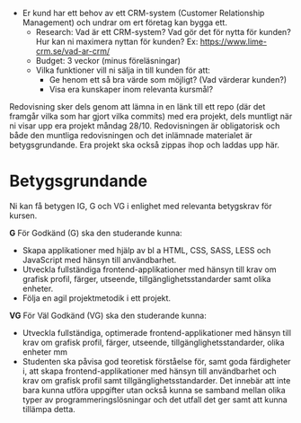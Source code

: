 - Er kund har ett behov av ett CRM-system (Customer Relationship Management) och undrar om ert företag kan bygga ett.
    - Research: Vad är ett CRM-system? Vad gör det för nytta för kunden? Hur kan ni maximera nyttan för kunden?
    Ex: https://www.lime-crm.se/vad-ar-crm/
    - Budget: 3 veckor (minus föreläsningar)
    - Vilka funktioner vill ni sälja in till kunden för att:
        - Ge henom ett så bra värde som möjligt? (Vad värderar kunden?)
        - Visa era kunskaper inom relevanta kursmål?

Redovisning sker dels genom att lämna in en länk till ett repo (där det framgår vilka som har gjort vilka commits) med era projekt, dels muntligt när ni visar upp era projekt måndag 28/10. Redovisningen är obligatorisk och både den muntliga redovisningen och det inlämnade materialet är betygsgrundande. Era projekt ska också zippas ihop och laddas upp här.

# Betygsgrundande
Ni kan få betygen IG, G och VG i enlighet med relevanta betygskrav för kursen.

**G** För Godkänd (G) ska den studerande kunna:
- Skapa applikationer med hjälp av bl a HTML, CSS, SASS, LESS och JavaScript med hänsyn till användbarhet.
- Utveckla fullständiga frontend-applikationer med hänsyn till krav om grafisk profil, färger, utseende, tillgänglighetsstandarder samt olika enheter.
- Följa en agil projektmetodik i ett projekt.  
 
**VG**  För Väl Godkänd (VG) ska den studerande kunna:
- Utveckla fullständiga, optimerade frontend-applikationer med hänsyn till krav om grafisk profil, färger, utseende, tillgänglighetsstandarder, olika enheter mm
- Studenten ska påvisa god teoretisk förståelse för, samt goda färdigheter i, att skapa frontend-applikationer med hänsyn till användbarhet och krav om grafisk profil samt tillgänglighetsstandarder. Det innebär att inte bara kunna utföra uppgifter utan också kunna se samband mellan olika typer av programmeringslösningar och det utfall det ger samt att kunna tillämpa detta. 